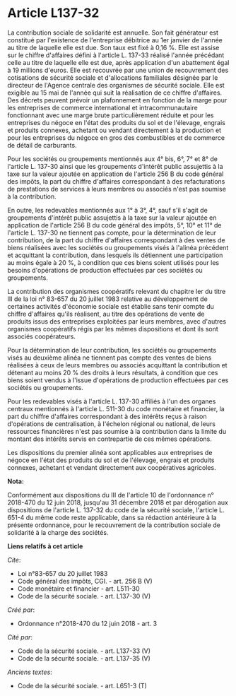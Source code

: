 # Article L137-32

La contribution sociale de solidarité est annuelle. Son fait générateur est constitué par l'existence de l'entreprise
débitrice au 1er janvier de l'année au titre de laquelle elle est due. Son taux est fixé à 0,16 %. Elle est assise sur le
chiffre d'affaires défini à l'article L. 137-33 réalisé l'année précédant celle au titre de laquelle elle est due, après
application d'un abattement égal à 19 millions d'euros. Elle est recouvrée par une union de recouvrement des cotisations de
sécurité sociale et d'allocations familiales désignée par le directeur de l'Agence centrale des organismes de sécurité
sociale. Elle est exigible au 15 mai de l'année qui suit la réalisation de ce chiffre d'affaires. Des décrets peuvent prévoir
un plafonnement en fonction de la marge pour les entreprises de commerce international et intracommunautaire fonctionnant
avec une marge brute particulièrement réduite et pour les entreprises du négoce en l'état des produits du sol et de
l'élevage, engrais et produits connexes, achetant ou vendant directement à la production et pour les entreprises du négoce en
gros des combustibles et de commerce de détail de carburants. 

Pour les sociétés ou groupements mentionnés aux 4° bis, 6°, 7° et 8° de l'article L. 137-30 ainsi que les groupements
d'intérêt public assujettis à la taxe sur la valeur ajoutée en application de l'article 256 B du code général des impôts, la
part du chiffre d'affaires correspondant à des refacturations de prestations de services à leurs membres ou associés n'est
pas soumise à la contribution. 

En outre, les redevables mentionnés aux 1° à 3°, 4°, sauf s'il s'agit de groupements d'intérêt public assujettis à la taxe
sur la valeur ajoutée en application de l'article 256 B du code général des impôts, 5°, 10° et 11° de l'article L. 137-30 ne
tiennent pas compte, pour la détermination de leur contribution, de la part du chiffre d'affaires correspondant à des ventes
de biens réalisées avec les sociétés ou groupements visés à l'alinéa précédent et acquittant la contribution, dans lesquels
ils détiennent une participation au moins égale à 20 %, à condition que ces biens soient utilisés pour les besoins
d'opérations de production effectuées par ces sociétés ou groupements. 

La contribution des organismes coopératifs relevant du chapitre Ier du titre III de la loi n° 83-657 du 20 juillet 1983
relative au développement de certaines activités d'économie sociale est établie sans tenir compte du chiffre d'affaires
qu'ils réalisent, au titre des opérations de vente de produits issus des entreprises exploitées par leurs membres, avec
d'autres organismes coopératifs régis par les mêmes dispositions et dont ils sont associés coopérateurs. 

Pour la détermination de leur contribution, les sociétés ou groupements visés au deuxième alinéa ne tiennent pas compte des
ventes de biens réalisées à ceux de leurs membres ou associés acquittant la contribution et détenant au moins 20 % des droits
à leurs résultats, à condition que ces biens soient vendus à l'issue d'opérations de production effectuées par ces sociétés
ou groupements. 

Pour les redevables visés à l'article L. 137-30 affiliés à l'un des organes centraux mentionnés à l'article L. 511-30 du code
monétaire et financier, la part du chiffre d'affaires correspondant à des intérêts reçus à raison d'opérations de
centralisation, à l'échelon régional ou national, de leurs ressources financières n'est pas soumise à la contribution dans la
limite du montant des intérêts servis en contrepartie de ces mêmes opérations. 

Les dispositions du premier alinéa sont applicables aux entreprises de négoce en l'état des produits du sol et de l'élevage,
engrais et produits connexes, achetant et vendant directement aux coopératives agricoles.

**Nota:**

Conformément aux dispositions du III de l'article 10 de l'ordonnance n° 2018-470 du 12 juin 2018, jusqu'au 31 décembre 2018
et par dérogation aux dispositions de l'article L. 137-32 du code de la sécurité sociale, l'article L. 651-4 du même code
reste applicable, dans sa rédaction antérieure à la présente ordonnance, pour le recouvrement de la contribution sociale de
solidarité à la charge des sociétés.

**Liens relatifs à cet article**

_Cite_:

  - Loi n°83-657 du 20 juillet 1983
  - Code général des impôts, CGI. - art. 256 B (V)
  - Code monétaire et financier - art. L511-30
  - Code de la sécurité sociale. - art. L137-30 (V)

_Créé par_:

  - Ordonnance n°2018-470 du 12 juin 2018 - art. 3

_Cité par_:

  - Code de la sécurité sociale. - art. L137-33 (V)
  - Code de la sécurité sociale. - art. L137-35 (V)

_Anciens textes_:

  - Code de la sécurité sociale. - art. L651-3 (T)
